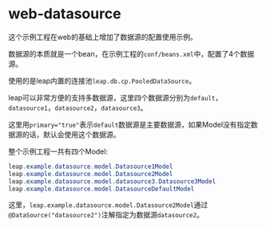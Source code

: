 # web-datasource

这个示例工程在web的基础上增加了数据源的配置使用示例。

数据源的本质就是一个bean，在示例工程的`conf/beans.xml`中，配置了4个数据源。

使用的是leap内置的连接池`leap.db.cp.PooledDataSource`。

leap可以非常方便的支持多数据源，这里四个数据源分别为`default`，`datasource1`，`datasource2`，`datasource3`。

这里用`primary="true"`表示`default`数据源是主要数据源，如果Model没有指定数据源的话，默认会使用这个数据源。

整个示例工程一共有四个Model:

```java
leap.example.datasource.model.Datasource1Model
leap.example.datasource.model.Datasource2Model
leap.example.datasource.model.datasource3.Datasource3Model
leap.example.datasource.model.DatasourceDefaultModel
```

这里，`leap.example.datasource.model.Datasource2Model`通过`@DataSource("datasource2")`注解指定为数据源`datasource2`。


